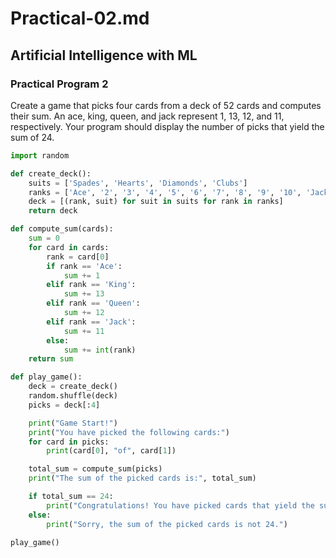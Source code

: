 # Practical-02.md

## Artificial Intelligence with ML

### Practical Program 2

Create a game that picks four cards from a deck of 52 cards and computes their sum. An ace, king, queen, and jack represent 1, 13, 12, and 11, respectively. Your program should display the number of picks that yield the sum of 24.

```python
import random

def create_deck():
    suits = ['Spades', 'Hearts', 'Diamonds', 'Clubs']
    ranks = ['Ace', '2', '3', '4', '5', '6', '7', '8', '9', '10', 'Jack', 'Queen', 'King']
    deck = [(rank, suit) for suit in suits for rank in ranks]
    return deck

def compute_sum(cards):
    sum = 0
    for card in cards:
        rank = card[0]
        if rank == 'Ace':
            sum += 1
        elif rank == 'King':
            sum += 13
        elif rank == 'Queen':
            sum += 12
        elif rank == 'Jack':
            sum += 11
        else:
            sum += int(rank)
    return sum

def play_game():
    deck = create_deck()
    random.shuffle(deck)
    picks = deck[:4]

    print("Game Start!")
    print("You have picked the following cards:")
    for card in picks:
        print(card[0], "of", card[1])

    total_sum = compute_sum(picks)
    print("The sum of the picked cards is:", total_sum)

    if total_sum == 24:
        print("Congratulations! You have picked cards that yield the sum of 24.")
    else:
        print("Sorry, the sum of the picked cards is not 24.")

play_game()
```
